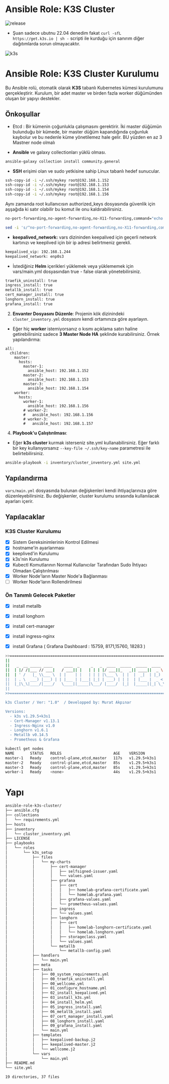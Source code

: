 #  Ansible Role: K3S Cluster
![release](https://img.shields.io/badge/release-v1.0-blue)
- Şuan sadece ubutnu 22.04 denedim fakat `curl -sfL https://get.k3s.io | sh -` scripti ile kurduğu için sanırım diğer dağıtımlarda sorun olmayacaktır.


<img src="https://k3s.io/img/k3s-logo-light.svg" alt="k3s" style="max-width: 100%;">

 
# Ansible Role: K3S Cluster Kurulumu

Bu Ansible rolü, otomatik olarak **K3S** tabanlı Kubernetes kümesi kurulumunu gerçekleştirir. Kurulum, bir adet master ve birden fazla worker düğümünden oluşan bir yapıyı destekler.

## Önkoşullar

- Etcd : Bir kümenin çoğunlukla çalışmasını gerektirir. İki master düğümün bulunduğu bir kümede, bir master düğüm kapandığında çoğunluk kaybolur ve bu nedenle küme yönetilemez hale gelir. BU yüzden en az 3 Mastner node olmalı

- **Ansible** ve galaxy collectionları yüklü olması.

```bash
ansible-galaxy collection install community.general

```

- **SSH** erişimi olan ve sudo yetkisine sahip Linux tabanlı hedef sunucular.
````bash
ssh-copy-id -i ~/.ssh/mykey root@192.168.1.152
ssh-copy-id -i ~/.ssh/mykey root@192.168.1.153
ssh-copy-id -i ~/.ssh/mykey root@192.168.1.154
ssh-copy-id -i ~/.ssh/mykey root@192.168.1.156
````

Aynı zamanda root kullanıcısın authorized_keys dosyasında güvenlik için aşşağıda ki satır olabilir bu komut ile onu kaldırabilirsiniz.

```bash
no-port-forwarding,no-agent-forwarding,no-X11-forwarding,command="echo 'Please login as the user \"user\" rather than the user \"root\".';echo;sleep 10;exit 142"
```

```bash
sed -i 's/^no-port-forwarding,no-agent-forwarding,no-X11-forwarding,command="echo.*exit 142" *//g' ~/.ssh/authorized_keys

```

- **keepalived_network:** vars dizininden keepalived için geçerli network kartınızı ve keeplived için bir ip adresi belirtmeniz gerekli.
```bash
keepalived_vip: 192.168.1.244
keepalived_network: enp0s3
```

- İstediğiniz **Helm** içerikleri yüklemek veya yüklememek için vars/main.yml dosyasından true - false olarak yönetebilirsiniz.

```bash
traefik_uninstall: true
ingress_install: true
metallb_install: true
cert_manager_install: true
longhorn_install: true
grafana_install: true

```

2. **Envanter Dosyasını Düzenle**: Projenin kök dizinindeki `cluster_inventory.yml` dosyasını kendi ortamınıza göre ayarlayın.
- Eğer hiç **worker** istemiyorsanız o kısmı açıklama satırı haline getirebilirsiniz sadece **3 Master Node HA** şeklinde kurabilirsiniz.
Örnek yapılandırma:
```
all:
  children:
    master:
      hosts:
        master-1:
          ansible_host: 192.168.1.152
        master-2:
          ansible_host: 192.168.1.153
        master-3:
          ansible_host: 192.168.1.154
    worker:
      hosts:
        worker-1:
          ansible_host: 192.168.1.156
        # worker-2:
        #   ansible_host: 192.168.1.156
        # worker-3:
        #   ansible_host: 192.168.1.157
```

4. **Playbook'u Çalıştırılması**: 
- Eğer **k3s cluster**  kurmak isterseniz site.yml kullanabilirsiniz. Eğer farklı bir key kullanıyorsanız `--key-file ~/.ssh/key-name` parametresi ile belirtebilirsiniz.

```bash
ansible-playbook -i inventory/cluster_inventory.yml site.yml 
```

## Yapılandırma

`vars/main.yml` dosyasında bulunan değişkenleri kendi ihtiyaçlarınıza göre düzenleyebilirsiniz. Bu değişkenler, cluster kurulumu sırasında kullanılacak ayarları içerir.

## Yapılacaklar

### K3S Cluster Kurulumu
- [x] Sistem Gereksinimlerinin Kontrol Edilmesi
- [X] hostname'in ayarlanması
- [X] keeplived'in Kurulumu
- [X] k3s'nin Kurulumu
- [X] Kubectl Komutlarının Normal Kullanıcılar Tarafından Sudo İhtiyacı Olmadan Çalıştırılması
- [X] Worker Node'ların Master Node'a Bağlanması
- [ ] Worker Node'ların Rollendirilmesi

### Ön Tanımlı Gelecek Paketler
- [x] install metallb
- [x] install longhorn
- [x] install cert-manager
- [x] install ingress-nginx
- [x] install Grafana ( Grafana Dashboard : 15759, 8171,15760, 18283 )


````bash
>>=======================================================================<<
||                                                                       ||
||   _  __ _____ ____     ____  _     _   _  ____  _____  _____  ____    ||
||  | |/ /|___ // ___|   / ___|| |   | | | |/ ___||_   _|| ____||  _ \   ||
||  | ' /   |_ \\___ \  | |    | |   | | | |\___ \  | |  |  _|  | |_) |  ||
||  | . \  ___) |___) | | |___ | |___| |_| | ___) | | |  | |___ |  _ <   ||
||  |_|\_\|____/|____/   \____||_____|\___/ |____/  |_|  |_____||_| \_\  ||
||                                                                       ||
>>=======================================================================<<

k3s Cluster / Ver: "1.0"  / Developped by: Murat Akpınar

Versions:
  - k3s v1.29.5+k3s1
  - Cert-Manager v1.13.1
  - Ingress-Nginx v1.0
  - Longhorn v1.6.1
  - Metallb v0.14.5
  - Prometheus & Grafana
````


````bash
kubectl get nodes
NAME       STATUS   ROLES                       AGE    VERSION
master-1   Ready    control-plane,etcd,master   117s   v1.29.5+k3s1
master-2   Ready    control-plane,etcd,master   85s    v1.29.5+k3s1
master-3   Ready    control-plane,etcd,master   85s    v1.29.5+k3s1
worker-1   Ready    <none>                      44s    v1.29.5+k3s1
````


# Yapı

```bash
ansible-role-k3s-cluster/
├── ansible.cfg
├── collections
│   └── requirements.yml
├── hosts
├── inventory
│   └── cluster_inventory.yml
├── LICENSE
├── playbooks
│   └── roles
│       └── k3s_setup
│           ├── files
│           │   └── my-charts
│           │       ├── cert-manager
│           │       │   ├── selfsigned-issuer.yaml
│           │       │   └── values.yaml
│           │       ├── grafana
│           │       │   ├── cert
│           │       │   │   ├── homelab-grafana-certificate.yaml
│           │       │   │   └── homelab.grafana.yaml
│           │       │   ├── grafana-values.yaml
│           │       │   └── prometheus-values.yaml
│           │       ├── ingress
│           │       │   └── values.yaml
│           │       ├── longhorn
│           │       │   ├── cert
│           │       │   │   ├── homelab-longhorn-certificate.yaml
│           │       │   │   └── homelab.longhorn.yaml
│           │       │   ├── storageclass.yaml
│           │       │   └── values.yaml
│           │       └── metallb
│           │           └── metallb-config.yaml
│           ├── handlers
│           │   └── main.yml
│           ├── meta
│           ├── tasks
│           │   ├── 00_system_requirements.yml
│           │   ├── 00_traefik_uninstall.yml
│           │   ├── 00_wellcome.yml
│           │   ├── 01_configure_hostname.yml
│           │   ├── 02_install_keepalived.yml
│           │   ├── 03_install_k3s.yml
│           │   ├── 04_install_helm.yml
│           │   ├── 05_ingress_install.yaml
│           │   ├── 06_metallb_install.yaml
│           │   ├── 07_cert_manager_install.yaml
│           │   ├── 08_longhorn_install.yaml
│           │   ├── 09_grafana_install.yaml
│           │   └── main.yml
│           ├── templates
│           │   ├── keepalived-backup.j2
│           │   ├── keepalived-master.j2
│           │   └── wellcome.j2
│           └── vars
│               └── main.yml
├── README.md
└── site.yml

19 directories, 37 files
```
